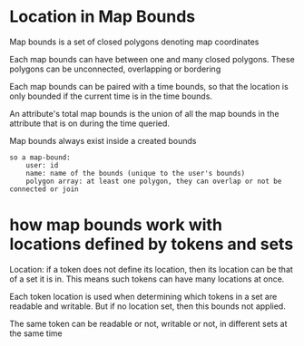 # Location in Map Bounds

Map bounds is a set of closed polygons denoting map coordinates

Each map bounds can have between one and many closed polygons. These polygons can be unconnected, overlapping or bordering

Each map bounds can be paired with a time bounds, so that the location is only bounded if the current time is in the time bounds.

An attribute's total map bounds is the union of all the map bounds in the attribute that is on during the time queried.

Map bounds always exist inside a created bounds

    so a map-bound:
        user: id
        name: name of the bounds (unique to the user's bounds)
        polygon array: at least one polygon, they can overlap or not be connected or join


# how map bounds work with locations defined by tokens and sets

Location: if a token does not define its location, then its location can be that of a set it is in. This means such tokens can have many locations at once.

Each token location is used when determining which tokens in a set are readable and writable. But if no location set, then this bounds not applied.

The same token can be readable or not, writable or not, in different sets at the same time